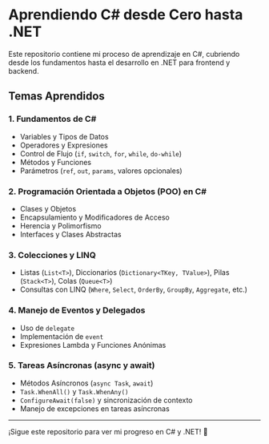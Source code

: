 # Aprendiendo C# desde Cero hasta .NET

Este repositorio contiene mi proceso de aprendizaje en C#, cubriendo desde los fundamentos hasta el desarrollo en .NET para frontend y backend.

## Temas Aprendidos

### 1. Fundamentos de C#
- Variables y Tipos de Datos
- Operadores y Expresiones
- Control de Flujo (`if`, `switch`, `for`, `while`, `do-while`)
- Métodos y Funciones
- Parámetros (`ref`, `out`, `params`, valores opcionales)

### 2. Programación Orientada a Objetos (POO) en C#
- Clases y Objetos
- Encapsulamiento y Modificadores de Acceso
- Herencia y Polimorfismo
- Interfaces y Clases Abstractas

### 3. Colecciones y LINQ
- Listas (`List<T>`), Diccionarios (`Dictionary<TKey, TValue>`), Pilas (`Stack<T>`), Colas (`Queue<T>`)
- Consultas con LINQ (`Where`, `Select`, `OrderBy`, `GroupBy`, `Aggregate`, etc.)

### 4. Manejo de Eventos y Delegados
- Uso de `delegate`
- Implementación de `event`
- Expresiones Lambda y Funciones Anónimas

### 5. Tareas Asíncronas (async y await)
- Métodos Asíncronos (`async Task`, `await`)
- `Task.WhenAll()` y `Task.WhenAny()`
- `ConfigureAwait(false)` y sincronización de contexto
- Manejo de excepciones en tareas asíncronas

---
¡Sigue este repositorio para ver mi progreso en C# y .NET! 🚀
